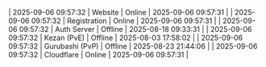 | 2025-09-06 09:57:32 | Website | Online | 2025-09-06 09:57:31 |
| 2025-09-06 09:57:32 | Registration | Online | 2025-09-06 09:57:31 |
| 2025-09-06 09:57:32 | Auth Server | Offline | 2025-08-18 09:33:31 |
| 2025-09-06 09:57:32 | Kezan (PvE) | Offline | 2025-08-03 17:58:02 |
| 2025-09-06 09:57:32 | Gurubashi (PvP) | Offline | 2025-08-23 21:44:06 |
| 2025-09-06 09:57:32 | Cloudflare | Online | 2025-09-06 09:57:31 |
